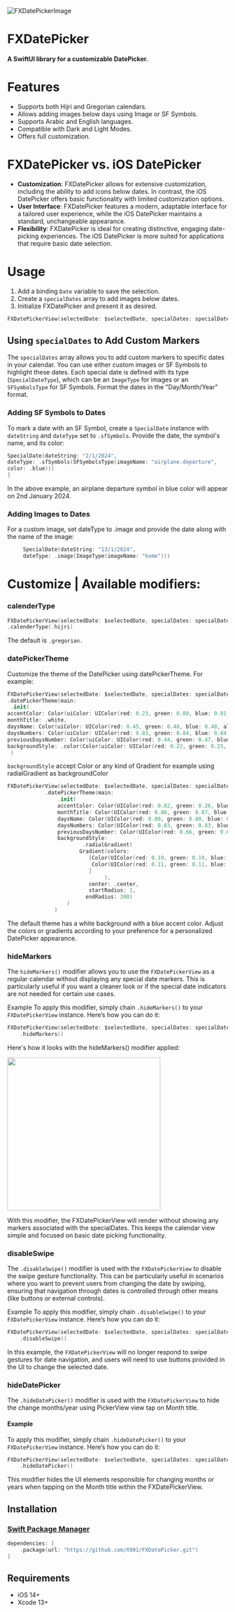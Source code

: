 
![FXDatePickerImage](https://github.com/X901/FXDatePicker/assets/16876982/b63eeab8-fc69-4f8f-b94f-459539f4b1cf)

<p><h1 align="left">FXDatePicker</h1></p>

<p><h4>A SwiftUI library for a customizable DatePicker.</h4></p>

# Features
* Supports both Hijri and Gregorian calendars.
* Allows adding images below days using Image or SF Symbols.
* Supports Arabic and English languages.
* Compatible with Dark and Light Modes.
* Offers full customization.

# FXDatePicker vs. iOS DatePicker

* **Customization**: FXDatePicker allows for extensive customization, including the ability to add icons below dates. In contrast, the iOS DatePicker offers basic functionality with limited customization options.
* **User Interface**: FXDatePicker features a modern, adaptable interface for a tailored user experience, while the iOS DatePicker maintains a standard, unchangeable appearance.
* **Flexibility**: FXDatePicker is ideal for creating distinctive, engaging date-picking experiences. The iOS DatePicker is more suited for applications that require basic date selection.

# Usage
1. Add a binding `Date` variable to save the selection.
2. Create a `specialDates` array to add images below dates.
3. Initialize FXDatePicker and present it as desired.

```swift
FXDatePickerView(selectedDate: $selectedDate, specialDates: specialDates)
```

## Using `specialDates` to Add Custom Markers

The `specialDates` array allows you to add custom markers to specific dates in your calendar. You can use either custom images or SF Symbols to highlight these dates. Each special date is defined with its type (`SpecialDateType`), which can be an `ImageType` for images or an `SFSymbolsType` for SF Symbols. Format the dates in the "Day/Month/Year" format.

### Adding SF Symbols to Dates

To mark a date with an SF Symbol, create a `SpecialDate` instance with `dateString` and `dateType` set to `.sfSymbols`. Provide the date, the symbol's name, and its color:

```swift
SpecialDate(dateString: "2/1/2024", 
dateType: .sfSymbols(SFSymbolsType(imageName: "airplane.departure",
color: .blue)))
]
```

In the above example, an airplane departure symbol in blue color will appear on 2nd January 2024.

### Adding Images to Dates
For a custom image, set dateType to .image and provide the date along with the name of the image:

```swift
     SpecialDate(dateString: "13/1/2024",
     dateType: .image(ImageType(imageName: "home")))
```

# Customize | Available modifiers:

### calenderType 

```swift
FXDatePickerView(selectedDate: $selectedDate, specialDates: specialDates)
.calenderType(.hijri)
```

The default is `.gregorian.`

### datePickerTheme

Customize the theme of the DatePicker using datePickerTheme. For example:

```swift
FXDatePickerView(selectedDate: $selectedDate, specialDates: specialDates)
.datePickerTheme(main:
 .init(
accentColor: Color(uiColor: UIColor(red: 0.23, green: 0.80, blue: 0.81, alpha: 1.00)),
monthTitle: .white,
daysName: Color(uiColor: UIColor(red: 0.45, green: 0.48, blue: 0.48, alpha: 1.00)),
daysNumbers: Color(uiColor: UIColor(red: 0.83, green: 0.84, blue: 0.84, alpha: 1.00)),
previousDaysNumber: Color(uiColor: UIColor(red: 0.44, green: 0.47, blue: 0.47, alpha: 1.00)),
backgroundStyle: .color(Color(uiColor: UIColor(red: 0.22, green: 0.25, blue: 0.25, alpha: 1.00)))
 )
```
 `backgroundStyle` accept Color or any kind of Gradient for example using radialGradient as backgroundColor

```swift
FXDatePickerView(selectedDate: $selectedDate, specialDates: specialDates)
            .datePickerTheme(main:
                .init(
                accentColor: Color(UIColor(red: 0.82, green: 0.26, blue: 0.42, alpha: 1.00)),
                monthTitle: Color(UIColor(red: 0.86, green: 0.87, blue: 0.88, alpha: 1.00)),
                daysName: Color(UIColor(red: 0.80, green: 0.80, blue: 0.83, alpha: 1.00)),
                daysNumbers: Color(UIColor(red: 0.83, green: 0.83, blue: 0.87, alpha: 1.00)),
                previousDaysNumber: Color(UIColor(red: 0.66, green: 0.66, blue: 0.69, alpha: 1.00)),
                backgroundStyle:
                        .radialGradient(
                       Gradient(colors:
                          [Color(UIColor(red: 0.19, green: 0.19, blue: 0.22, alpha: 1.00)),
                           Color(UIColor(red: 0.11, green: 0.11, blue: 0.14, alpha: 1.00))
                          ]
                               ),
                          center: .center,
                          startRadius: 1,
                         endRadius: 300)
                   )
               )

```

The default theme has a white background with a blue accent color. Adjust the colors or gradients according to your preference for a personalized DatePicker appearance.


### hideMarkers

The `hideMarkers()` modifier allows you to use the `FXDatePickerView` as a regular calendar without displaying any special date markers. This is particularly useful if you want a cleaner look or if the special date indicators are not needed for certain use cases.

Example
To apply this modifier, simply chain `.hideMarkers()` to your `FXDatePickerView` instance. Here’s how you can do it:

```swift
FXDatePickerView(selectedDate: $selectedDate, specialDates: specialDates)
    .hideMarkers()
```

Here's how it looks with the hideMarkers() modifier applied:


<img src="https://github.com/X901/FXDatePicker/assets/16876982/49d39bf9-9379-487b-8b2e-a0447d4bb48a" height="350">


With this modifier, the FXDatePickerView will render without showing any markers associated with the specialDates. This keeps the calendar view simple and focused on basic date picking functionality.



### disableSwipe

The `.disableSwipe()` modifier is used with the `FXDatePickerView` to disable the swipe gesture functionality. This can be particularly useful in scenarios where you want to prevent users from changing the date by swiping, ensuring that navigation through dates is controlled through other means (like buttons or external controls).

Example
To apply this modifier, simply chain `.disableSwipe()` to your `FXDatePickerView` instance. Here’s how you can do it:

```swift
FXDatePickerView(selectedDate: $selectedDate, specialDates: specialDates)
    .disableSwipe()
```
In this example, the `FXDatePickerView` will no longer respond to swipe gestures for date navigation, and users will need to use buttons provided in the UI to change the selected date.


### hideDatePicker

The `.hideDatePicker()` modifier is used with the `FXDatePickerView` to hide the change months/year using PickerView view tap on Month title.

#### Example

To apply this modifier, simply chain `.hideDatePicker()` to your `FXDatePickerView` instance. Here’s how you can do it:

```swift
FXDatePickerView(selectedDate: $selectedDate, specialDates: specialDates)
    .hideDatePicker()
```
This modifier hides the UI elements responsible for changing months or years when tapping on the Month title within the FXDatePickerView.


## Installation

### [Swift Package Manager](https://swift.org/package-manager/)

```swift
dependencies: [
    .package(url: "https://github.com/X901/FXDatePicker.git")
]
```


## Requirements

* iOS 14+
* Xcode 13+ 

